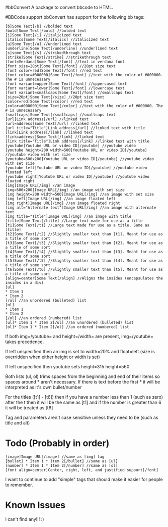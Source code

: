 #bbConvert
A package to convert bbcode to HTML.

#BBCode support
bbConvert has support for the following bb tags:

    [b]Some Text[/b] //bolded text
    [bold]Some Text[/bold] //bolded text
    [i]Some Text[/i] //italicized text
    [italics]Some Text[/italics] //italicized text
    [u]Some Text[/u] //underlined text
    [underline]Some Text[/underline] //underlined text
    [s]some Text[/s] //strikedthrough text
    [strike]Some Text[/strike] //strikethrough text
    [font=Verdana]Some Text[/font] //text in verdana font
    [font size=20pt]Some Text[/font] //20pt size text
    [font color=red]Some Text[/font] //red text
    [font color=#000000]Some Text[/font] //text with the color of #000000. The # is unnecessary
    [font variant=upper]Some Text[/font] //uppercased text
    [font variant=lower]Some Text[/font] //lowercase text
    [font variant=smallcaps]Some Text[/font] //smallcaps text
    [size=20pt]Some Text[/size] //20pt size text
    [color=red]Some Text[/color] //red text
    [color=#000000]Some Text[/color] //text with the color of #000000. The # is unnecessary
    [smallcaps]Some Text[/smallcaps] //smallcaps text
    [url]Link address[/url] //linked text
    [url=address]Some Text[/url] //linked text
    [url title="Title"]Link address[/url] //linked text with title
    [link]Link address[/link] //linked text
    [link=address]Some Text[/link] //linked text
    [link title="Title"]Link address[/link] //linked text with title
    [youtube]Youtube URL or video ID[/youtube] //youtube video
    [youtube height=200 width=500]Youtube URL or video ID[/youtube] //youtube video with set size
    [youtube=500x200]Youtube URL or video ID[/youtube] //youtube video with set size
    [youtube left]Youtube URL or video ID[/youtube] //youtube video floated left
    [youtube right]Youtube URL or video ID[/youtube] //youtube video floated right
    [img]Image URL[/img] //an image
    [img=500x200]Image URL[/img] //an image with set size
    [img height=200 width=500]Image URL[/img] //an image with set size
    [img left]Image URL[/img] //an image floated left
    [img right]Image URL[/img] //an image floated right
    [img alt="Alternate text"]Image URL[/img] //an image with alternate text
    [img title="Title"]Image URL[/img] //an image with title
    [title]Some Text[/title] //Large text made for use as a title
    [t1]Some Text[/t1] //Large text made for use as a title. Same as [title]
    [t2]Some Text[/t2] //Slightly smaller text than [t1]. Meant for use as a title of some sort
    [t3]Some Text[/t3] //Slightly smaller text than [t2]. Meant for use as a title of some sort
    [t4]Some Text[/t4] //Slightly smaller text than [t3]. Meant for use as a title of some sort
    [t5]Some Text[/t5] //Slightly smaller text than [t4]. Meant for use as a title of some sort
    [t6]Some Text[/t6] //Slightly smaller text than [t5]. Meant for use as a title of some sort
    [align=center]Some Text[/align] //Aligns the insides (encapsulates the insides in a div)
    [ul]
    * Item 1
    * Item 2
    [/ul] //an unordered (bulleted) list
    [ol]
    * Item 1
    * Item 2
    [/ol] //an ordered (numbered) list
    [ul]* Item 1 * Item 2[/ul] //an unordered (bulleted) list
    [ol]* Item 1 * Item 2[/ol] //an ordered (numbered) list

If both img=/youtube= and height=/width= are present, img=/youtube= takes precedence.

If left unspecified then an img is set to width=20% and float=left (size is overridden when either height or width is set)

If left unspecified then youtube sets height=315 height=560

Both lists (ul, ol) trims spaces from the beginning and end of their items so spaces around * aren't necessary. If there is text before the first * it will be interpreted as it's own bullet/number

For the titles ([t1] - [t6]) then if you have a number less than 1 (such as zero) after the t then it will be the same as [t1] and if the number is greater than 6 it will be treated as [t6]

Tag and parameters aren't case sensitive unless they need to be (such as title and alt)

# Todo (Probably in order)

    [image]Image URL[/image] //same as [img] tag
    [bullet] * Item 1 * Item 2[/bullet] //same as [ul]
    [number] * Item 1 * Item 2[/number] //same as [ol]
    [font align=center]Center, right, left, and justified support[/font]

I want to continue to add "simple" tags that should make it easier for people to remember.

# Known Issues
I can't find any!!! :)
